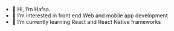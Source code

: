 - 👋 Hi, I’m Hafsa.
- 👀 I’m interested in front end Web and mobile app development
- 🌱 I’m currently learning React and React Native frameworks


<!---
FaHafsa-DD/FaHafsa-DD is a ✨ special ✨ repository because its `README.md` (this file) appears on your GitHub profile.
You can click the Preview link to take a look at your changes.
--->
